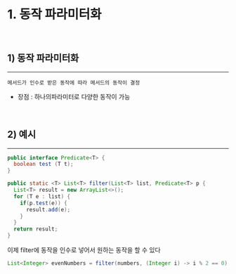 # 1. 동작 파라미터화

<br>

## 1) 동작 파라미터화

---

```
메서드가 인수로 받은 동작에 따라 메서드의 동작이 결정
```
 - 장점 : 하나의파라미터로 다양한 동작이 가능

<br>

## 2) 예시

---

```java
public interface Predicate<T> {
  boolean test (T t);
}

public static <T> List<T> filter(List<T> list, Predicate<T> p {
  List<T> result = new ArrayList<>();
  for (T e : list) {
    if(p.test(e)) {
      result.add(e);
    }
  }
  return result;
}
```
이제 filter에 동작을 인수로 넣어서 원하는 동작을 할 수 있다
```java
List<Integer> evenNumbers = filter(numbers, (Integer i) -> i % 2 == 0);
```

